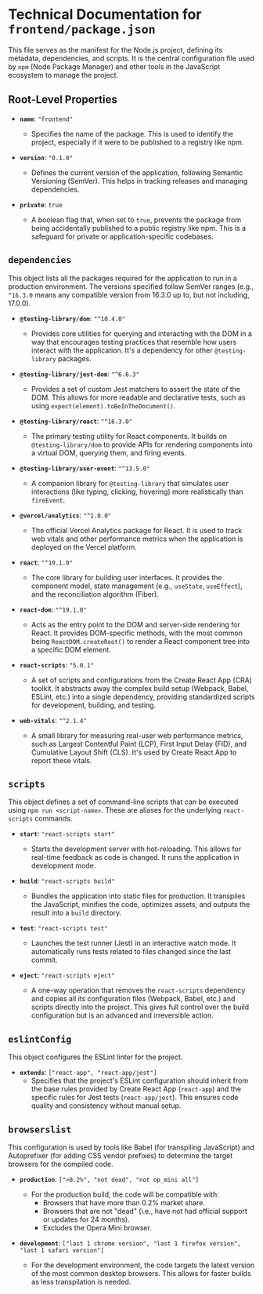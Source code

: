 # Technical Documentation for `frontend/package.json`

This file serves as the manifest for the Node.js project, defining its metadata, dependencies, and scripts. It is the central configuration file used by `npm` (Node Package Manager) and other tools in the JavaScript ecosystem to manage the project.

## Root-Level Properties

-   **`name`**: `"frontend"`
    -   Specifies the name of the package. This is used to identify the project, especially if it were to be published to a registry like npm.

-   **`version`**: `"0.1.0"`
    -   Defines the current version of the application, following Semantic Versioning (SemVer). This helps in tracking releases and managing dependencies.

-   **`private`**: `true`
    -   A boolean flag that, when set to `true`, prevents the package from being accidentally published to a public registry like npm. This is a safeguard for private or application-specific codebases.

## `dependencies`

This object lists all the packages required for the application to run in a production environment. The versions specified follow SemVer ranges (e.g., `^16.3.0` means any compatible version from 16.3.0 up to, but not including, 17.0.0).

-   **`@testing-library/dom`**: `"^10.4.0"`
    -   Provides core utilities for querying and interacting with the DOM in a way that encourages testing practices that resemble how users interact with the application. It's a dependency for other `@testing-library` packages.

-   **`@testing-library/jest-dom`**: `"^6.6.3"`
    -   Provides a set of custom Jest matchers to assert the state of the DOM. This allows for more readable and declarative tests, such as using `expect(element).toBeInTheDocument()`.

-   **`@testing-library/react`**: `"^16.3.0"`
    -   The primary testing utility for React components. It builds on `@testing-library/dom` to provide APIs for rendering components into a virtual DOM, querying them, and firing events.

-   **`@testing-library/user-event`**: `"^13.5.0"`
    -   A companion library for `@testing-library` that simulates user interactions (like typing, clicking, hovering) more realistically than `fireEvent`.

-   **`@vercel/analytics`**: `"^1.0.0"`
    -   The official Vercel Analytics package for React. It is used to track web vitals and other performance metrics when the application is deployed on the Vercel platform.

-   **`react`**: `"^19.1.0"`
    -   The core library for building user interfaces. It provides the component model, state management (e.g., `useState`, `useEffect`), and the reconciliation algorithm (Fiber).

-   **`react-dom`**: `"^19.1.0"`
    -   Acts as the entry point to the DOM and server-side rendering for React. It provides DOM-specific methods, with the most common being `ReactDOM.createRoot()` to render a React component tree into a specific DOM element.

-   **`react-scripts`**: `"5.0.1"`
    -   A set of scripts and configurations from the Create React App (CRA) toolkit. It abstracts away the complex build setup (Webpack, Babel, ESLint, etc.) into a single dependency, providing standardized scripts for development, building, and testing.

-   **`web-vitals`**: `"^2.1.4"`
    -   A small library for measuring real-user web performance metrics, such as Largest Contentful Paint (LCP), First Input Delay (FID), and Cumulative Layout Shift (CLS). It's used by Create React App to report these vitals.

## `scripts`

This object defines a set of command-line scripts that can be executed using `npm run <script-name>`. These are aliases for the underlying `react-scripts` commands.

-   **`start`**: `"react-scripts start"`
    -   Starts the development server with hot-reloading. This allows for real-time feedback as code is changed. It runs the application in development mode.

-   **`build`**: `"react-scripts build"`
    -   Bundles the application into static files for production. It transpiles the JavaScript, minifies the code, optimizes assets, and outputs the result into a `build` directory.

-   **`test`**: `"react-scripts test"`
    -   Launches the test runner (Jest) in an interactive watch mode. It automatically runs tests related to files changed since the last commit.

-   **`eject`**: `"react-scripts eject"`
    -   A one-way operation that removes the `react-scripts` dependency and copies all its configuration files (Webpack, Babel, etc.) and scripts directly into the project. This gives full control over the build configuration but is an advanced and irreversible action.

## `eslintConfig`

This object configures the ESLint linter for the project.

-   **`extends`**: `["react-app", "react-app/jest"]`
    -   Specifies that the project's ESLint configuration should inherit from the base rules provided by Create React App (`react-app`) and the specific rules for Jest tests (`react-app/jest`). This ensures code quality and consistency without manual setup.

## `browserslist`

This configuration is used by tools like Babel (for transpiling JavaScript) and Autoprefixer (for adding CSS vendor prefixes) to determine the target browsers for the compiled code.

-   **`production`**: `[">0.2%", "not dead", "not op_mini all"]`
    -   For the production build, the code will be compatible with:
        -   Browsers that have more than 0.2% market share.
        -   Browsers that are not "dead" (i.e., have not had official support or updates for 24 months).
        -   Excludes the Opera Mini browser.

-   **`development`**: `["last 1 chrome version", "last 1 firefox version", "last 1 safari version"]`
    -   For the development environment, the code targets the latest version of the most common desktop browsers. This allows for faster builds as less transpilation is needed.